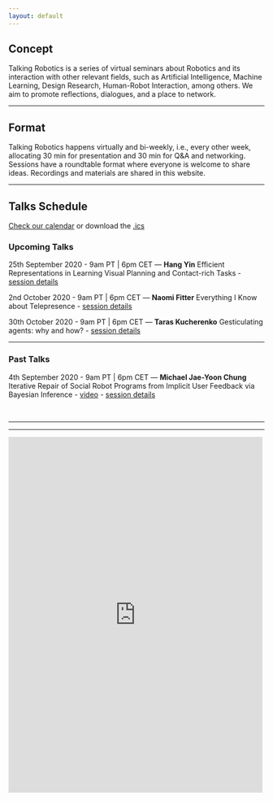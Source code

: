 ```yaml
---
layout: default
---
```


## Concept
Talking Robotics is a series of virtual seminars about Robotics and its interaction with other relevant fields, such as Artificial Intelligence, Machine Learning, Design Research, Human-Robot Interaction, among others. We aim to promote reflections, dialogues, and a place to network.

---

## Format
Talking Robotics happens virtually and bi-weekly, i.e., every other week, allocating 30 min for presentation and 30 min for Q&A and networking. Sessions have a roundtable format where everyone is welcome to share ideas. Recordings and materials are shared in this website.

---

## Talks Schedule
[Check our calendar](https://calendar.google.com/calendar/u/1?cid=dGFsa2luZ3JvYm90aWNzQGdtYWlsLmNvbQ) or download the [.ics](assets/talkingrobotics@gmail.com.ics)


### Upcoming Talks
25th September 2020 - 9am PT | 6pm CET &mdash;
**Hang Yin**
Efficient Representations in Learning Visual Planning and Contact-rich Tasks - [session details](./session_details/hang.html) 

2nd October 2020 - 9am PT | 6pm CET &mdash;
**Naomi Fitter**
Everything I Know about Telepresence - [session details](./session_details/naomi.html) 

30th October 2020 - 9am PT | 6pm CET &mdash;
**Taras Kucherenko**
Gesticulating agents: why and how? - [session details](./session_details/taras.html) 

<hr />

### Past Talks
4th September 2020 - 9am PT | 6pm CET &mdash;
**Michael Jae-Yoon Chung**
Iterative Repair of Social Robot Programs from Implicit User Feedback via Bayesian Inference - [video](https://youtu.be/lf36COCC2A4) - [session details](./session_details/mike.html) 
 






<br />





<!--<iframe width="560" height="315" src="https://www.youtube.com/embed/5qap5aO4i9A" frameborder="0" allow="accelerometer; autoplay; encrypted-media; gyroscope; picture-in-picture" allowfullscreen></iframe>-->
    
---

---

<iframe src="https://docs.google.com/forms/d/e/1FAIpQLScLvZgBNdJPySiHizLnQPhOtnB6ud8IL1FWHvrZgij6RQ19uA/viewform?embedded=true" width="500" height="700" frameborder="0" marginheight="0" marginwidth="0">Loading…</iframe>
